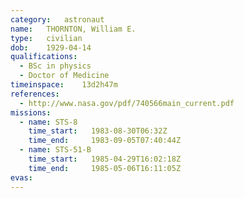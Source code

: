 ```yaml
---
category:	astronaut
name:	THORNTON, William E.
type:	civilian
dob:	1929-04-14
qualifications:
  - BSc in physics
  - Doctor of Medicine
timeinspace:	13d2h47m
references:
  - http://www.nasa.gov/pdf/740566main_current.pdf
missions:
  - name: STS-8
    time_start:   1983-08-30T06:32Z
    time_end:     1983-09-05T07:40:44Z
  - name: STS-51-B
    time_start:   1985-04-29T16:02:18Z
    time_end:     1985-05-06T16:11:05Z
evas:
---
```

